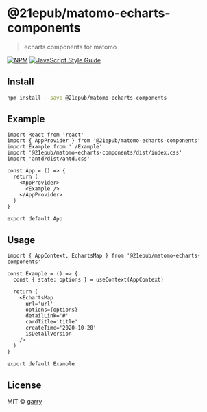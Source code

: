 # @21epub/matomo-echarts-components

> echarts components for matomo

[![NPM](https://img.shields.io/npm/v/@21epub/matomo-echarts-components.svg)](https://www.npmjs.com/package/@21epub/matomo-echarts-components) [![JavaScript Style Guide](https://img.shields.io/badge/code_style-standard-brightgreen.svg)](https://standardjs.com)

## Install

```bash
npm install --save @21epub/matomo-echarts-components
```

## Example

```tsx
import React from 'react'
import { AppProvider } from '@21epub/matomo-echarts-components'
import Example from './Example'
import '@21epub/matomo-echarts-components/dist/index.css'
import 'antd/dist/antd.css'

const App = () => {
  return (
    <AppProvider>
      <Example />
    </AppProvider>
  )
}

export default App
```

## Usage

```tsx
import { AppContext, EchartsMap } from '@21epub/matomo-echarts-components'

const Example = () => {
  const { state: options } = useContext(AppContext)

  return (
    <EchartsMap
      url='url'
      options={options}
      detailLink='#'
      cardTitle='title'
      createTime='2020-10-20'
      isDetailVersion
    />
  )
}

export default Example
```

## License

MIT © [garry](https://github.com/garry)
